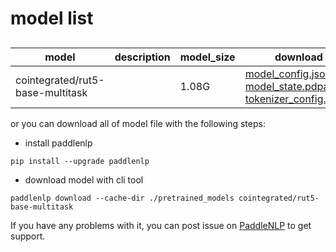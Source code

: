#  model list

##  

| model  | description | model_size  | download         |
| --- | --- | --- | --- |
|cointegrated/rut5-base-multitask|  | 1.08G | [model_config.json](https://bj.bcebos.com/paddlenlp/models/community/cointegrated/rut5-base-multitask/model_config.json)<br>[model_state.pdparams](https://bj.bcebos.com/paddlenlp/models/community/cointegrated/rut5-base-multitask/model_state.pdparams)<br>[tokenizer_config.json](https://bj.bcebos.com/paddlenlp/models/community/cointegrated/rut5-base-multitask/tokenizer_config.json) |

or you can download all of model file with the following steps:

* install paddlenlp

```shell
pip install --upgrade paddlenlp
```

* download model with cli tool

```shell
paddlenlp download --cache-dir ./pretrained_models cointegrated/rut5-base-multitask
```

If you have any problems with it, you can post issue on [PaddleNLP](https://github.com/PaddlePaddle/PaddleNLP) to get support.
